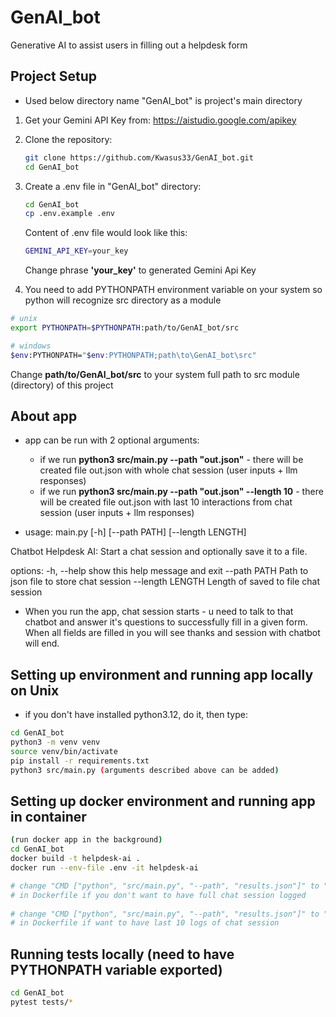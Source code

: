 # GenAI_bot
Generative AI to assist users in filling out a helpdesk form

## Project Setup
* Used below directory name "GenAI_bot" is project's main directory
1. Get your Gemini API Key from: https://aistudio.google.com/apikey
2. Clone the repository:

   ```bash
   git clone https://github.com/Kwasus33/GenAI_bot.git
   cd GenAI_bot
   ```

3. Create a .env file in "GenAI_bot" directory:
    ```bash
    cd GenAI_bot
    cp .env.example .env
    ```
    Content of .env file would look like this: 
    ```bash
    GEMINI_API_KEY=your_key
    ```
    Change phrase  **'your_key'** to generated Gemini Api Key 

4. You need to add PYTHONPATH environment variable on your system so python will recognize src directory as a module
```bash
# unix
export PYTHONPATH=$PYTHONPATH:path/to/GenAI_bot/src

# windows
$env:PYTHONPATH="$env:PYTHONPATH;path\to\GenAI_bot\src" 
```
Change **path/to/GenAI_bot/src** to your system full path to src module (directory) of this project

## About app
* app can be run with 2 optional arguments:
    * if we run **python3 src/main.py --path "out.json"** - there will be created file out.json with whole chat session (user inputs + llm responses)
    * if we run **python3 src/main.py --path "out.json" --length 10** - there will be created file out.json with last 10 interactions from chat session (user inputs + llm responses)
        
* usage: main.py [-h] [--path PATH] [--length LENGTH]

Chatbot Helpdesk AI: Start a chat session and optionally save it to a file.

options:
-h, --help       show this help message and exit
--path PATH      Path to json file to store chat session
--length LENGTH  Length of saved to file chat session

* When you run the app, chat session starts - u need to talk to that chatbot and answer it's questions to successfully fill in a given form. When all fields are filled in you will see thanks and session with chatbot will end.

## Setting up environment and running app locally on Unix
* if you don't have installed python3.12, do it, then type:

```bash
cd GenAI_bot
python3 -m venv venv
source venv/bin/activate
pip install -r requirements.txt
python3 src/main.py (arguments described above can be added)
```

## Setting up docker environment and running app in container

```bash
(run docker app in the background)
cd GenAI_bot 
docker build -t helpdesk-ai . 
docker run --env-file .env -it helpdesk-ai

# change "CMD ["python", "src/main.py", "--path", "results.json"]" to "CMD ["python", "src/main.py"]" 
# in Dockerfile if you don't want to have full chat session logged
 
# change "CMD ["python", "src/main.py", "--path", "results.json"]" to "CMD ["python", "src/main.py", "--path", "results.json", "--length", 10]" 
# in Dockerfile if want to have last 10 logs of chat session
```

## Running tests locally (need to have PYTHONPATH variable exported)
```bash
cd GenAI_bot 
pytest tests/*
```
